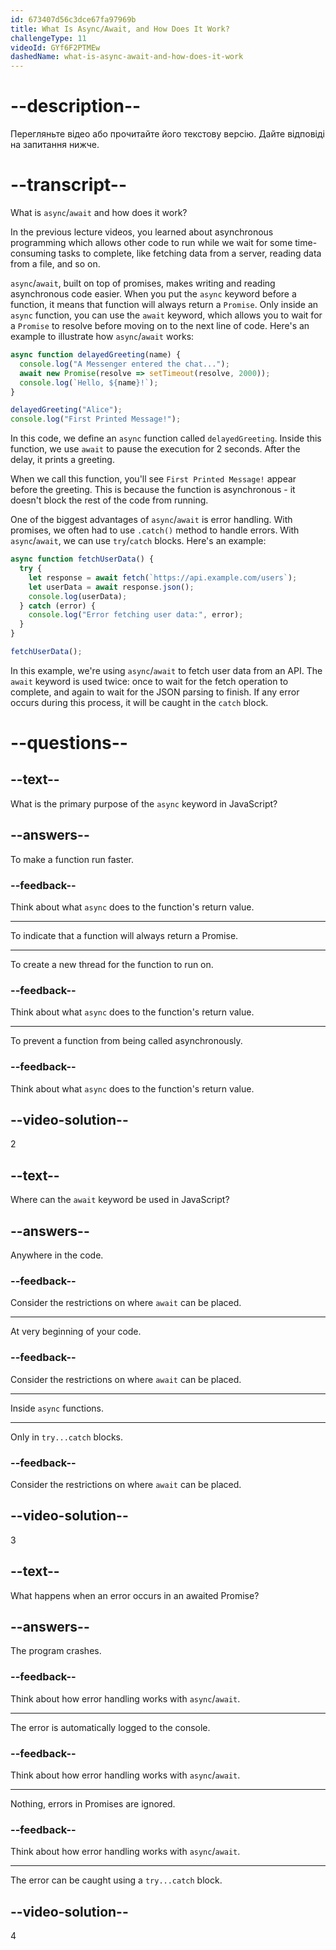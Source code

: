 ```yaml
---
id: 673407d56c3dce67fa97969b
title: What Is Async/Await, and How Does It Work?
challengeType: 11
videoId: GYf6F2PTMEw
dashedName: what-is-async-await-and-how-does-it-work
---
```


# --description--

Перегляньте відео або прочитайте його текстову версію. Дайте відповіді на запитання нижче.

# --transcript--

What is `async`/`await` and how does it work?

In the previous lecture videos, you learned about asynchronous programming which allows other code to run while we wait for some time-consuming tasks to complete, like fetching data from a server, reading data from a file, and so on.

`async`/`await`, built on top of promises, makes writing and reading asynchronous code easier. When you put the `async` keyword before a function, it means that function will always return a `Promise`. Only inside an `async` function, you can use the `await` keyword, which allows you to wait for a `Promise` to resolve before moving on to the next line of code. Here's an example to illustrate how `async`/`await` works:

```js
async function delayedGreeting(name) {
  console.log("A Messenger entered the chat...");
  await new Promise(resolve => setTimeout(resolve, 2000));
  console.log(`Hello, ${name}!`);
}

delayedGreeting("Alice");
console.log("First Printed Message!");
```

In this code, we define an `async` function called `delayedGreeting`. Inside this function, we use `await` to pause the execution for 2 seconds. After the delay, it prints a greeting.

When we call this function, you'll see `First Printed Message!` appear before the greeting. This is because the function is asynchronous - it doesn't block the rest of the code from running.

One of the biggest advantages of `async`/`await` is error handling. With promises, we often had to use `.catch()` method to handle errors. With `async`/`await`, we can use `try`/`catch` blocks. Here's an example:

```js
async function fetchUserData() {
  try {
    let response = await fetch(`https://api.example.com/users`);
    let userData = await response.json();
    console.log(userData);
  } catch (error) {
    console.log("Error fetching user data:", error);
  }
}

fetchUserData();
```

In this example, we're using `async`/`await` to fetch user data from an API. The `await` keyword is used twice: once to wait for the fetch operation to complete, and again to wait for the JSON parsing to finish. If any error occurs during this process, it will be caught in the `catch` block.

# --questions--

## --text--

What is the primary purpose of the `async` keyword in JavaScript?

## --answers--

To make a function run faster.

### --feedback--

Think about what `async` does to the function's return value.

---

To indicate that a function will always return a Promise.

---

To create a new thread for the function to run on.

### --feedback--

Think about what `async` does to the function's return value.

---

To prevent a function from being called asynchronously.

### --feedback--

Think about what `async` does to the function's return value.

## --video-solution--

2

## --text--

Where can the `await` keyword be used in JavaScript?

## --answers--

Anywhere in the code.

### --feedback--

Consider the restrictions on where `await` can be placed.

---

At very beginning of your code.

### --feedback--

Consider the restrictions on where `await` can be placed.

---

Inside `async` functions.

---

Only in `try...catch` blocks.

### --feedback--

Consider the restrictions on where `await` can be placed.

## --video-solution--

3

## --text--

What happens when an error occurs in an awaited Promise?

## --answers--

The program crashes.

### --feedback--

Think about how error handling works with `async`/`await`.

---

The error is automatically logged to the console.

### --feedback--

Think about how error handling works with `async`/`await`.

---

Nothing, errors in Promises are ignored.

### --feedback--

Think about how error handling works with `async`/`await`.

---

The error can be caught using a `try...catch` block.

## --video-solution--

4
